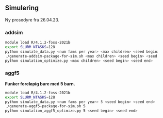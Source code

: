 ## Simulering
Ny prosedyre fra 26.04.23.

### addsim
```bash
module load R/4.1.2-foss-2021b
export SLURM_NTASKS=128
python simulate_data.py <num fams per year> <max children> <seed begin> <seed end>
./generate-addsim-package-for-sim.sh <max children> <seed begin> <seed end>
python simulation_optimize.py <max children> <seed begin> <seed end>
```

### aggf5
__Funker foreløpig bare med 5 barn.__

```bash
module load R/4.1.2-foss-2021b
export SLURM_NTASKS=128
python simulate_data.py <num fams per year> 5 <seed begin> <seed end>
./generate-aggf5-package-for-sim.sh 5
python simulation_aggf5_optimize.py 5 <seed begin> <seed end>
```
